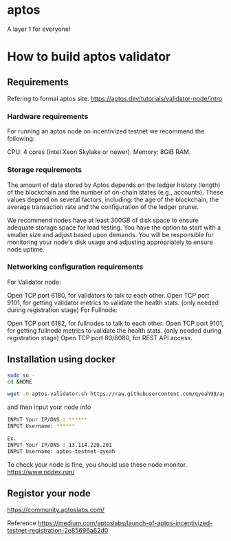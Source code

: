 # aptos
A layer 1 for everyone!

# How to build aptos validator
## Requirements
Refering to formal aptos site.
https://aptos.dev/tutorials/validator-node/intro

### Hardware requirements

For running an aptos node on incentivized testnet we recommend the following:

CPU: 4 cores (Intel Xeon Skylake or newer).
Memory: 8GiB RAM.

### Storage requirements
The amount of data stored by Aptos depends on the ledger history (length) of the blockchain and the number of on-chain states (e.g., accounts). These values depend on several factors, including: the age of the blockchain, the average transaction rate and the configuration of the ledger pruner.

We recommend nodes have at least 300GB of disk space to ensure adequate storage space for load testing. You have the option to start with a smaller size and adjust based upon demands. You will be responsible for monitoring your node's disk usage and adjusting appropriately to ensure node uptime.

### Networking configuration requirements
For Validator node:

Open TCP port 6180, for validators to talk to each other.
Open TCP port 9101, for getting validator metrics to validate the health stats. (only needed during registration stage)
For Fullnode:

Open TCP port 6182, for fullnodes to talk to each other.
Open TCP port 9101, for getting fullnode metrics to validate the health stats. (only needed during registration stage)
Open TCP port 80/8080, for REST API access.

## Installation using docker
```bash
sudo su -
cd &HOME

wget -O aptos-validator.sh https://raw.githubusercontent.com/qyeah98/aptos/main/validator/aptos-validator.sh && chmod +x aptos-validator.sh && ./aptos-validator.sh
```

and then input your node info

```bash
INPUT Your IP/DNS : ******
INPUT Username: ******

Ex.
INPUT Your IP/DNS : 13.114.220.201
INPUT Username: aptos-testnet-qyeah
```

To check your node is fine, you should use these node monitor.
https://www.nodex.run/

## Registor your node
https://community.aptoslabs.com/

Reference
https://medium.com/aptoslabs/launch-of-aptos-incentivized-testnet-registration-2e85696a62d0

